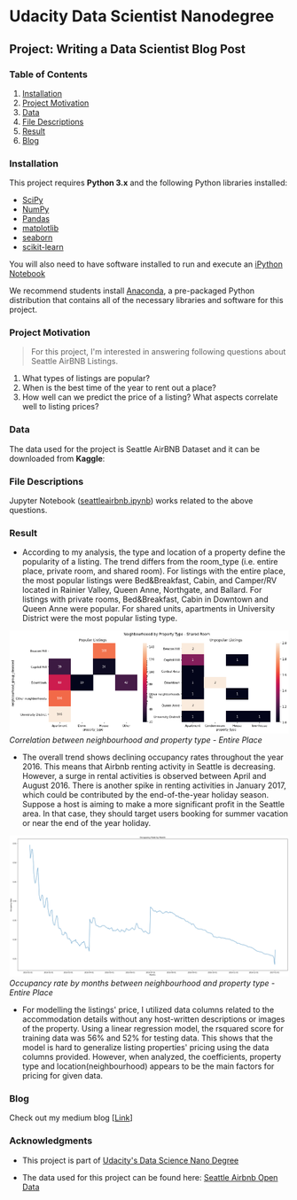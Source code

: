# Udacity Data Scientist Nanodegree
## Project: Writing a Data Scientist Blog Post

### Table of Contents

1. [Installation](#Installation)
2. [Project Motivation](#Project-Motivation)
3. [Data](#Data)
4. [File Descriptions](#File-Descriptions)
5. [Result](#Result)
6. [Blog](#Blog)

### Installation

This project requires **Python 3.x** and the following Python libraries installed:

- [SciPy](https://www.scipy.org/)
- [NumPy](http://www.numpy.org/)
- [Pandas](http://pandas.pydata.org/)
- [matplotlib](http://matplotlib.org/)
- [seaborn](https://seaborn.pydata.org/)
- [scikit-learn](http://scikit-learn.org/stable/)


You will also need to have software installed to run and execute an [iPython Notebook](http://ipython.org/notebook.html)

We recommend students install [Anaconda](https://www.continuum.io/downloads), a pre-packaged Python distribution that contains all of the necessary libraries and software for this project.

### Project Motivation

> For this project, I'm interested in answering following questions about Seattle AirBNB Listings.

1) What types of listings are popular?
2) When is the best time of the year to rent out a place?
3) How well can we predict the price of a listing? What aspects correlate well to listing prices?

### Data
The data used for the project is Seattle AirBNB Dataset and it can be downloaded from **Kaggle**:


### File Descriptions

Jupyter Notebook ([seattleairbnb.ipynb](https://github.com/eunbeejang/SeattleAirBNB/blob/main/seattleairbnb.ipynb)) works related to the above questions. 


### Result
- According to my analysis, the type and location of a property define the popularity of a listing. The trend differs from the room_type (i.e. entire place, private room, and shared room). For listings with the entire place, the most popular listings were Bed&Breakfast, Cabin, and Camper/RV located in Rainier Valley, Queen Anne, Northgate, and Ballard. For listings with private rooms, Bed&Breakfast, Cabin in Downtown and Queen Anne were popular. For shared units, apartments in University District were the most popular listing type.

![Screenshot](img/neighbourhood_shared.png)
*Correlation between neighbourhood and property type - Entire Place*


- The overall trend shows declining occupancy rates throughout the year 2016. This means that Airbnb renting activity in Seattle is decreasing. However, a surge in rental activities is observed between April and August 2016. There is another spike in renting activities in January 2017, which could be contributed by the end-of-the-year holiday season. Suppose a host is aiming to make a more significant profit in the Seattle area. In that case, they should target users booking for summer vacation or near the end of the year holiday.

![Screenshot](img/occupancy_rate.png)
*Occupancy rate by months between neighbourhood and property type - Entire Place*




- For modelling the listings' price, I utilized data columns related to the accommodation details without any host-written descriptions or images of the property. Using a linear regression model, the rsquared score for training data was 56% and 52% for testing data. This shows that the model is hard to generalize listing properties' pricing using the data columns provided. However, when analyzed, the coefficients, property type and location(neighbourhood) appears to be the main factors for pricing for given data.


### Blog
Check out my medium blog [[Link](https://eunbeejang-code.medium.com/what-sells-best-in-seattle-airbnb-4e20c87ad232)]

### Acknowledgments
- This project is part of [Udacity's Data Science Nano Degree](https://www.udacity.com/course/data-scientist-nanodegree--nd025?utm_source=gsem_brand&utm_medium=ads_r&utm_campaign=8826748925_c&utm_term=87779570854&utm_keyword=udacity%20data%20science_e&gclid=CjwKCAiA_9r_BRBZEiwAHZ_v12OTSQvjFxL-D4reFdMu8zEnWeQ5MRf5345qD1yIg4HF4-6x0ItYhhoCl9kQAvD_BwE)

- The data used for this project can be found here: [Seattle Airbnb Open Data](https://www.kaggle.com/airbnb/seattle/data)
